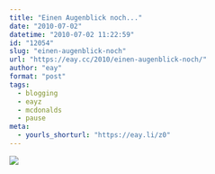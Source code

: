 ```yaml
---
title: "Einen Augenblick noch..."
date: "2010-07-02"
datetime: "2010-07-02 11:22:59"
id: "12054"
slug: "einen-augenblick-noch"
url: "https://eay.cc/2010/einen-augenblick-noch/"
author: "eay"
format: "post"
tags:
  - blogging
  - eayz
  - mcdonalds
  - pause
meta:
  - yourls_shorturl: "https://eay.li/z0"
---
```


![](https://eay.cc/uploads/2010/mc12.jpg)
